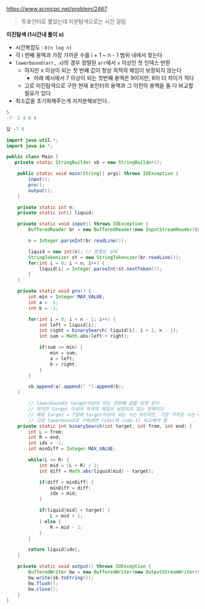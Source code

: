 https://www.acmicpc.net/problem/2467

> 투포인터로 풀었는데 이분탐색으로는 시간 걸림

**이진탐색 (1시간내 풀이 x)**
- 시간복잡도 : `O(n log n)`
- 각 i 번째 용액과 가장 가까운 수를 i + 1 ~ n - 1 범위 내에서 찾는다
- `lowerbound(arr, x`)의 경우 정렬된 `arr`에서 `x` 이상인 첫 인덱스 반환
    - 하지만 x 이상이 되는 첫 번째 값이 항상 최적의 해임이 보장되지 않는다
        - 아래 예시에서 7 이상이 되는 첫번째 용액은 9이지만, 6이 더 차이가 적다
    - 고로 이진탐색으로 구한 현재 포인터의 용액과 그 이전의 용액을 둘 다 비교할 필요가 있다
- 최소값을 초기화해주는게 지저분해보인다..

```java
5
-7 -2 4 6 9

답 -7 6
```


```java
import java.util.*;
import java.io.*;

public class Main {
   private static StringBuilder sb = new StringBuilder();

    public static void main(String[] args) throws IOException {
        input();
        pro();
        output();
    }

    private static int n;
    private static int[] liquid;

    private static void input() throws IOException {
        BufferedReader br = new BufferedReader(new InputStreamReader(System.in));

        n = Integer.parseInt(br.readLine());

        liquid = new int[n]; // 정렬된 상태
        StringTokenizer st = new StringTokenizer(br.readLine());
        for(int i = 0; i < n; i++) {
            liquid[i] = Integer.parseInt(st.nextToken());
        }
    }

    private static void pro() {
        int min = Integer.MAX_VALUE;
        int a = -1;
        int b = -1;

        for(int i = 0; i < n - 1; i++) {
            int left = liquid[i];
            int right = binarySearch(-liquid[i], i + 1, n - 1);
            int sum = Math.abs(left + right);

            if(sum <= min) {
                min = sum;
                a = left;
                b = right;
            }
        }

        sb.append(a).append(" ").append(b);
    }

		// lowerbound는 target이상이 되는 첫번째 값을 찾게 된다 
		// 하지만 target 이상의 최적의 해임이 보장되지 않는 문제이다 
		// 예로 target = 7일때 target이상이 되는 수는 9이지만, 가장 가까운 수는 6이다
		// 고로 lowerbound로 구하려면 (idx)와 (idx-1) 비교해야 함
    private static int binarySearch(int target, int from, int end) {
        int L = from;
        int R = end;
        int idx = -1;
        int minDiff = Integer.MAX_VALUE;

        while(L <= R) {
            int mid = (L + R) / 2;
            int diff = Math.abs(liquid[mid] - target);

            if(diff < minDiff) {
                minDiff = diff;
                idx = mid;
            }

            if(liquid[mid] < target) {
                L = mid + 1;
            } else {
                R = mid - 1;
            }
        }

        return liquid[idx];
    }

    private static void output() throws IOException {
        BufferedWriter bw = new BufferedWriter(new OutputStreamWriter(System.out));
        bw.write(sb.toString());
        bw.flush();
        bw.close();
    }
}
```